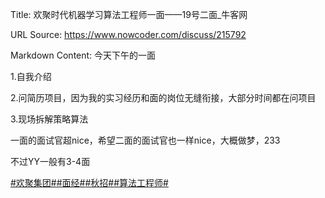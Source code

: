 Title: 欢聚时代机器学习算法工程师一面——19号二面_牛客网

URL Source: https://www.nowcoder.com/discuss/215792

Markdown Content:
今天下午的一面

1.自我介绍

2.问简历项目，因为我的实习经历和面的岗位无缝衔接，大部分时间都在问项目

3.现场拆解策略算法

一面的面试官超nice，希望二面的面试官也一样nice，大概做梦，233

不过YY一般有3-4面

[#欢聚集团#](https://www.nowcoder.com/enterprise/167/discussion)[#面经#](https://www.nowcoder.com/creation/subject/928d551be73f40db82c0ed83286c8783)[#秋招#](https://www.nowcoder.com/creation/subject/002d6ce4eab1487f9cae3241b5322732)[#算法工程师#](https://www.nowcoder.com/creation/subject/146d543971d045ba84b4b8a4dd573fff)
